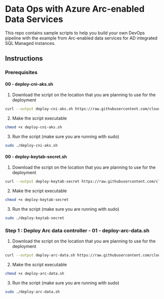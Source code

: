 # Data Ops with Azure Arc-enabled Data Services 
This repo contains sample scripts to help you build your own DevOps pipeline with the example from Arc-enabled data services for AD integrated SQL Managed instances. 

## Instructions

### Prerequisites 

#### 00 - deploy-cni-aks.sh

1. Download the script on the location that you are planning to use for the deployment

``` bash
curl --output deploy-cni-aks.sh https://raw.githubusercontent.com/cloudmelon/arcdata-ad-dataops/main/00-deploy-cni-aks.sh
```

2. Make the script executable

``` bash
chmod +x deploy-cni-aks.sh
```

3. Run the script (make sure you are running with sudo)

``` bash
sudo ./deploy-cni-aks.sh
```

#### 00 - deploy-keytab-secret.sh

1. Download the script on the location that you are planning to use for the deployment

``` bash
curl --output deploy-keytab-secret https://raw.githubusercontent.com/cloudmelon/arcdata-ad-dataops/main/00-deploy-keytab-secret.sh
```

2. Make the script executable

``` bash
chmod +x deploy-keytab-secret
```

3. Run the script (make sure you are running with sudo)

``` bash
sudo ./deploy-keytab-secret
```

### Step 1 : Deploy Arc data controller - 01 - deploy-arc-data.sh

1. Download the script on the location that you are planning to use for the deployment

``` bash
curl --output deploy-arc-data.sh https://raw.githubusercontent.com/cloudmelon/arcdata-ad-dataops/main/01-deploy-arc-data.sh
```

2. Make the script executable

``` bash
chmod +x deploy-arc-data.sh
```

3. Run the script (make sure you are running with sudo)

``` bash
sudo ./deploy-arc-data.sh
```